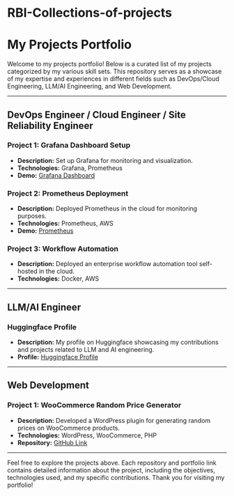 # RBI-Collections-of-projects
# My Projects Portfolio

Welcome to my projects portfolio! Below is a curated list of my projects categorized by my various skill sets. This repository serves as a showcase of my expertise and experiences in different fields such as DevOps/Cloud Engineering, LLM/AI Engineering, and Web Development.

---

## DevOps Engineer / Cloud Engineer / Site Reliability Engineer

### Project 1: Grafana Dashboard Setup
- **Description:** Set up Grafana for monitoring and visualization.
- **Technologies:** Grafana, Prometheus
- **Demo:** [Grafana Dashboard](http://78.141.247.56:3000)

### Project 2: Prometheus Deployment
- **Description:** Deployed Prometheus in the cloud for monitoring purposes.
- **Technologies:** Prometheus, AWS
- **Demo:** [Prometheus](http://45.76.141.44:9090)

### Project 3: Workflow Automation
- **Description:** Deployed an enterprise workflow automation tool self-hosted in the cloud.
- **Technologies:**  Docker, AWS

---

## LLM/AI Engineer

### Huggingface Profile
- **Description:** My profile on Huggingface showcasing my contributions and projects related to LLM and AI engineering.
- **Profile:** [Huggingface Profile](https://huggingface.co/Gyufyjk)

---

## Web Development

### Project 1: WooCommerce Random Price Generator
- **Description:** Developed a WordPress plugin for generating random prices on WooCommerce products.
- **Technologies:** WordPress, WooCommerce, PHP
- **Repository:** [GitHub Link](https://github.com/royaltyisaac/Woocommerce-Random-Price-Generator)

---

Feel free to explore the projects above. Each repository and portfolio link contains detailed information about the project, including the objectives, technologies used, and my specific contributions. Thank you for visiting my portfolio!
